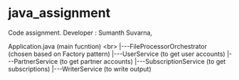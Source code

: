 # java_assignment
Code assignment. Developer : Sumanth Suvarna,

Application.java (main fucntion) <br\>
       |---FileProcessorOrchestrator (chosen based on Factory pattern)
                    |---UserService (to get user accounts)
                    |---PartnerService (to get partner accounts)
                    |---SubscriptionService (to get subscriptions)
                    |---WriterService (to write output)
                              
                              
                              

